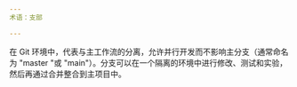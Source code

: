 ```yaml
---
术语：支部

---
```

在 Git 环境中，代表与主工作流的分离，允许并行开发而不影响主分支（通常命名为 "master "或 "main"）。分支可以在一个隔离的环境中进行修改、测试和实验，然后再通过合并整合到主项目中。
